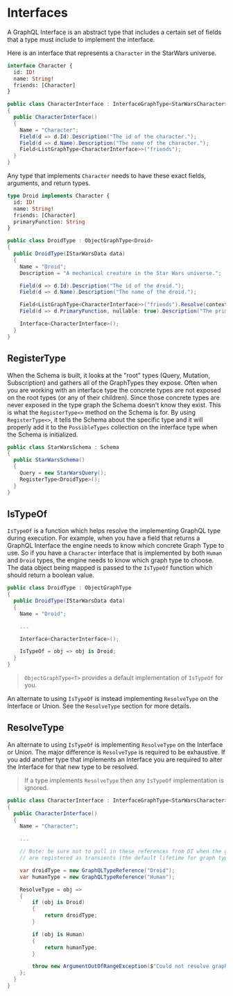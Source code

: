 # Interfaces

A GraphQL Interface is an abstract type that includes a certain set of fields that a type
must include to implement the interface.

Here is an interface that represents a `Character` in the StarWars universe.

```graphql
interface Character {
  id: ID!
  name: String!
  friends: [Character]
}
```

```csharp
public class CharacterInterface : InterfaceGraphType<StarWarsCharacter>
{
  public CharacterInterface()
  {
    Name = "Character";
    Field(d => d.Id).Description("The id of the character.");
    Field(d => d.Name).Description("The name of the character.");
    Field<ListGraphType<CharacterInterface>>("friends");
  }
}
```

Any type that implements `Character` needs to have these exact fields, arguments, and return types.

```graphql
type Droid implements Character {
  id: ID!
  name: String!
  friends: [Character]
  primaryFunction: String
}
```

```csharp
public class DroidType : ObjectGraphType<Droid>
{
  public DroidType(IStarWarsData data)
  {
    Name = "Droid";
    Description = "A mechanical creature in the Star Wars universe.";

    Field(d => d.Id).Description("The id of the droid.");
    Field(d => d.Name).Description("The name of the droid.");

    Field<ListGraphType<CharacterInterface>>("friends").Resolve(context => data.GetFriends(context.Source));
    Field(d => d.PrimaryFunction, nullable: true).Description("The primary function of the droid.");

    Interface<CharacterInterface>();
  }
}
```

## RegisterType

When the Schema is built, it looks at the "root" types (Query, Mutation, Subscription) and
gathers all of the GraphTypes they expose. Often when you are working with an interface type
the concrete types are not exposed on the root types (or any of their children). Since those
concrete types are never exposed in the type graph the Schema doesn't know they exist. This
is what the `RegisterType<>` method on the Schema is for.  By using `RegisterType<>`, it
tells the Schema about the specific type and it will properly add it to the `PossibleTypes`
collection on the interface type when the Schema is initialized.

```csharp
public class StarWarsSchema : Schema
{
  public StarWarsSchema()
  {
    Query = new StarWarsQuery();
    RegisterType<DroidType>();
  }
}
```

## IsTypeOf

`IsTypeOf` is a function which helps resolve the implementing GraphQL type during execution.
For example, when you have a field that returns a GraphQL Interface the engine needs to know
which concrete Graph Type to use.  So if you have a `Character` interface that is implemented
by both `Human` and `Droid` types, the engine needs to know which graph type to choose.
The data object being mapped is passed to the `IsTypeOf` function which should return a boolean value.

```csharp
public class DroidType : ObjectGraphType
{
  public DroidType(IStarWarsData data)
  {
    Name = "Droid";

    ...

    Interface<CharacterInterface>();

    IsTypeOf = obj => obj is Droid;
  }
}
```

> `ObjectGraphType<T>` provides a default implementation of `IsTypeOf` for you.

An alternate to using `IsTypeOf` is instead implementing `ResolveType` on the Interface
or Union. See the `ResolveType` section for more details.

## ResolveType

An alternate to using `IsTypeOf` is implementing `ResolveType` on the Interface or Union.
The major difference is `ResolveType` is required to be exhaustive.  If you add another type
that implements an Interface you are required to alter the Interface for that new type to be resolved.

> If a type implements `ResolveType` then any `IsTypeOf` implementation is ignored.

```csharp
public class CharacterInterface : InterfaceGraphType<StarWarsCharacter>
{
  public CharacterInterface()
  {
    Name = "Character";

    ...

    // Note: be sure not to pull in these references from DI when the graph types
    // are registered as transients (the default lifetime for graph types)

    var droidType = new GraphQLTypeReference("Droid");
    var humanType = new GraphQLTypeReference("Human");

    ResolveType = obj =>
    {
        if (obj is Droid)
        {
            return droidType;
        }

        if (obj is Human)
        {
            return humanType;
        }

        throw new ArgumentOutOfRangeException($"Could not resolve graph type for {obj.GetType().Name}");
    };
  }
}
```
